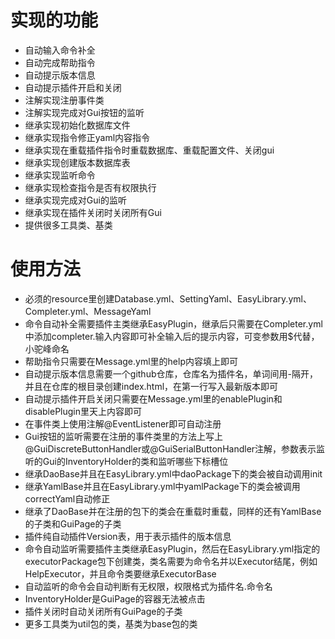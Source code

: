 # 实现的功能
* 自动输入命令补全
* 自动完成帮助指令
* 自动提示版本信息
* 自动提示插件开启和关闭
* 注解实现注册事件类
* 注解实现完成对Gui按钮的监听
* 继承实现初始化数据库文件
* 继承实现指令修正yaml内容指令
* 继承实现在重载插件指令时重载数据库、重载配置文件、关闭gui
* 继承实现创建版本数据库表
* 继承实现监听命令
* 继承实现检查指令是否有权限执行
* 继承实现完成对Gui的监听
* 继承实现在插件关闭时关闭所有Gui
* 提供很多工具类、基类

# 使用方法
* 必须的resource里创建Database.yml、SettingYaml、EasyLibrary.yml、Completer.yml、MessageYaml
* 命令自动补全需要插件主类继承EasyPlugin，继承后只需要在Completer.yml中添加completer.输入内容即可补全输入后的提示内容，可变参数用$代替，小驼峰命名
* 帮助指令只需要在Message.yml里的help内容填上即可
* 自动提示版本信息需要一个github仓库，仓库名为插件名，单词间用-隔开，并且在仓库的根目录创建index.html，在第一行写入最新版本即可
* 自动提示插件开启关闭只需要在Message.yml里的enablePlugin和disablePlugin里天上内容即可
* 在事件类上使用注解@EventListener即可自动注册
* Gui按钮的监听需要在注册的事件类里的方法上写上@GuiDiscreteButtonHandler或@GuiSerialButtonHandler注解，参数表示监听的Gui的InventoryHolder的类和监听哪些下标槽位
* 继承DaoBase并且在EasyLibrary.yml中daoPackage下的类会被自动调用init
* 继承YamlBase并且在EasyLibrary.yml中yamlPackage下的类会被调用correctYaml自动修正
* 继承了DaoBase并在注册的包下的类会在重载时重载，同样的还有YamlBase的子类和GuiPage的子类
* 插件纯自动插件Version表，用于表示插件的版本信息
* 命令自动监听需要插件主类继承EasyPlugin，然后在EasyLibrary.yml指定的executorPackage包下创建类，类名需要为命令名并以Executor结尾，例如HelpExecutor，并且命令类要继承ExecutorBase
* 自动监听的命令会自动判断有无权限，权限格式为插件名.命令名
* InventoryHolder是GuiPage的容器无法被点击
* 插件关闭时自动关闭所有GuiPage的子类
* 更多工具类为util包的类，基类为base包的类